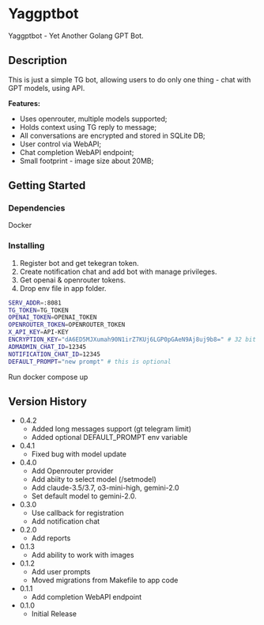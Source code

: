 # Yaggptbot

Yaggptbot - Yet Another Golang GPT Bot.

## Description

This is just a simple TG bot, allowing users to do only one thing - chat with GPT models, using API.

**Features:**
* Uses openrouter, multiple models supported;
* Holds context using TG reply to message;
* All conversations are encrypted and stored in SQLite DB;
* User control via WebAPI;
* Chat completion WebAPI endpoint;
* Small footprint - image size about 20MB;


## Getting Started

### Dependencies
Docker

### Installing
1. Register bot and get tekegran token.
2. Create notification chat and add bot with manage privileges.
3. Get openai & openrouter tokens.
4. Drop env file in app folder.

```bash
SERV_ADDR=:8081
TG_TOKEN=TG_TOKEN
OPENAI_TOKEN=OPENAI_TOKEN
OPENROUTER_TOKEN=OPENROUTER_TOKEN
X_API_KEY=API-KEY
ENCRYPTION_KEY="dA6ED5MJXumah90N1irZ7KUj6LGP0pGAeN9Aj8uj9b8=" # 32 bit key string
ADMADMIN_CHAT_ID=12345
NOTIFICATION_CHAT_ID=12345
DEFAULT_PROMPT="new prompt" # this is optional
```
Run docker compose up  


## Version History
* 0.4.2
    * Added long messages support (gt telegram limit)
    * Added optional DEFAULT_PROMPT env variable
* 0.4.1
    * Fixed bug with model update
* 0.4.0
    * Add Openrouter provider
    * Add abiity to select model (/setmodel)
    * Add claude-3.5/3.7, o3-mini-high, gemini-2.0
    * Set default model to gemini-2.0.
* 0.3.0
    * Use callback for registration
    * Add notification chat
* 0.2.0
    * Add reports
* 0.1.3
    * Add ability to work with images
* 0.1.2
    * Add user prompts
    * Moved migrations from Makefile to app code
* 0.1.1 
    * Add completion WebAPI endpoint
* 0.1.0
    * Initial Release
